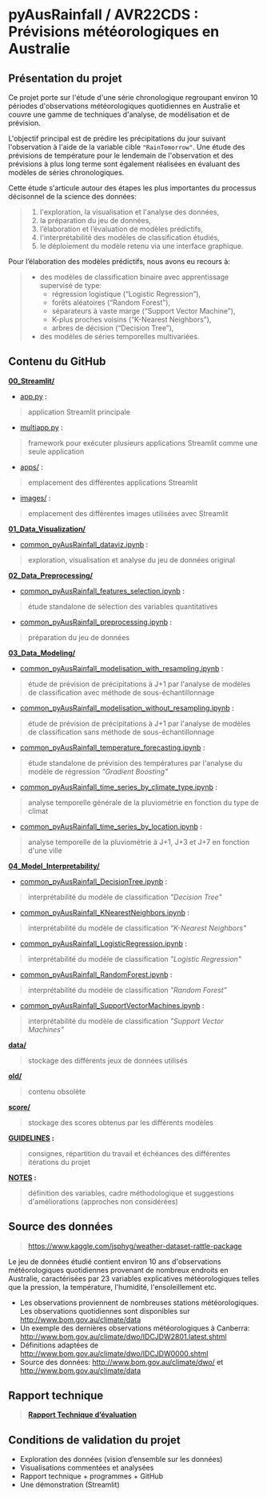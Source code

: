 # pyAusRainfall / AVR22CDS : Prévisions météorologiques en Australie

## Présentation du projet
Ce projet porte sur l'étude d'une série chronologique regroupant environ 10 périodes d'observations météorologiques quotidiennes en Australie et couvre une gamme de techniques d'analyse, de modélisation et de prévision.

L'objectif principal est de prédire les précipitations du jour suivant l'observation à l'aide de la variable cible `"RainTomorrow"`. Une étude des prévisions de température pour le lendemain de l'observation et des prévisions à plus long terme sont également réalisées en évaluant des modèles de séries chronologiques.

Cette étude s'articule autour des étapes les plus importantes du processus décisonnel de la science des données:
>1. l'exploration, la visualisation et l'analyse des données,
>1. la préparation du jeu de données,
>1. l’élaboration et l’évaluation de modèles prédictifs,
>1. l'interprétabilité des modèles de classification étudiés,
>1. le déploiement du modèle retenu via une interface graphique.

Pour l’élaboration des modèles prédictifs, nous avons eu recours à:
>- des modèles de classification binaire avec apprentissage supervisé de type:
>    - régression logistique (“Logistic Regression”),
>    - forêts aléatoires (“Random Forest”),
>    - séparateurs à vaste marge (“Support Vector Machine”),
>    - K-plus proches voisins (“K-Nearest Neighbors”),
>    - arbres de décision (“Decision Tree”),
>- des modèles de séries temporelles multivariées.

## Contenu du GitHub
**[00_Streamlit/](https://github.com/DataScientest-Studio/pyAusRainfall/tree/main/00_Streamlit)**
- [app.py](https://github.com/DataScientest-Studio/pyAusRainfall/blob/main/00_Streamlit/app.py) : 
> application Streamlit principale
- [multiapp.py](https://github.com/DataScientest-Studio/pyAusRainfall/blob/main/00_Streamlit/multiapp.py) : 
> framework pour exécuter plusieurs applications Streamlit comme une seule application
- [apps/](https://github.com/DataScientest-Studio/pyAusRainfall/tree/main/00_Streamlit/apps) :
> emplacement des différentes applications Streamlit
- [images/](https://github.com/DataScientest-Studio/pyAusRainfall/tree/main/00_Streamlit/images) : 
> emplacement des différentes images utilisées avec Streamlit

**[01_Data_Visualization/](https://github.com/DataScientest-Studio/pyAusRainfall/tree/main/01_Data_Visualization)**
- [common_pyAusRainfall_dataviz.ipynb](https://github.com/DataScientest-Studio/pyAusRainfall/blob/main/01_Data_Visualization/common_pyAusRainfall_dataviz.ipynb) :
> exploration, visualisation et analyse du jeu de données original

**[02_Data_Preprocessing/](https://github.com/DataScientest-Studio/pyAusRainfall/tree/main/02_Data_Preprocessing)**
- [common_pyAusRainfall_features_selection.ipynb](https://github.com/DataScientest-Studio/pyAusRainfall/blob/main/02_Data_Preprocessing/common_pyAusRainfall_features_selection.ipynb) : 
> étude standalone de sélection des variables quantitatives
- [common_pyAusRainfall_preprocessing.ipynb](https://github.com/DataScientest-Studio/pyAusRainfall/blob/main/02_Data_Preprocessing/common_pyAusRainfall_preprocessing.ipynb) :
> préparation du jeu de données

**[03_Data_Modeling/](https://github.com/DataScientest-Studio/pyAusRainfall/tree/main/03_Data_Modeling)**
- [common_pyAusRainfall_modelisation_with_resampling.ipynb](https://github.com/DataScientest-Studio/pyAusRainfall/blob/main/03_Data_Modeling/common_pyAusRainfall_modelisation_with_resampling.ipynb) :
> étude de prévision de précipitations à J+1 par l'analyse de modèles de classification avec méthode de sous-échantillonnage
- [common_pyAusRainfall_modelisation_without_resampling.ipynb](https://github.com/DataScientest-Studio/pyAusRainfall/blob/main/03_Data_Modeling/common_pyAusRainfall_modelisation_without_resampling.ipynb) : 
> étude de prévision de précipitations à J+1 par l'analyse de modèles de classification sans méthode de sous-échantillonnage
- [common_pyAusRainfall_temperature_forecasting.ipynb](https://github.com/DataScientest-Studio/pyAusRainfall/blob/main/03_Data_Modeling/common_pyAusRainfall_temperature_forecasting.ipynb) :
> étude standalone de prévision des températures par l'analyse du modèle de régression *"Gradient Boosting"*
- [common_pyAusRainfall_time_series_by_climate_type.ipynb](https://github.com/DataScientest-Studio/pyAusRainfall/blob/main/03_Data_Modeling/common_pyAusRainfall_time_series_by_climate_type.ipynb) : 
> analyse temporelle générale de la pluviométrie en fonction du type de climat
- [common_pyAusRainfall_time_series_by_location.ipynb](https://github.com/DataScientest-Studio/pyAusRainfall/blob/main/03_Data_Modeling/common_pyAusRainfall_time_series_by_location.ipynb) :
> analyse temporelle de la pluviométrie à J+1, J+3 et J+7 en fonction d'une ville

**[04_Model_Interpretability/](https://github.com/DataScientest-Studio/pyAusRainfall/tree/main/04_Model_Interpretability)**
- [common_pyAusRainfall_DecisionTree.ipynb](https://github.com/DataScientest-Studio/pyAusRainfall/blob/main/04_Model_Interpretability/common_pyAusRainfall_DecisionTree.ipynb) :
> interprétabilité du modèle de classification *"Decision Tree"*
- [common_pyAusRainfall_KNearestNeighbors.ipynb](https://github.com/DataScientest-Studio/pyAusRainfall/blob/main/04_Model_Interpretability/common_pyAusRainfall_KNearestNeighbors.ipynb) :
> interprétabilité du modèle de classification *"K-Nearest Neighbors"*
- [common_pyAusRainfall_LogisticRegression.ipynb](https://github.com/DataScientest-Studio/pyAusRainfall/blob/main/04_Model_Interpretability/common_pyAusRainfall_LogisticRegression.ipynb) :
> interprétabilité du modèle de classification *"Logistic Regression"*
- [common_pyAusRainfall_RandomForest.ipynb](https://github.com/DataScientest-Studio/pyAusRainfall/blob/main/04_Model_Interpretability/common_pyAusRainfall_RandomForest.ipynb) :
> interprétabilité du modèle de classification *"Random Forest"*
- [common_pyAusRainfall_SupportVectorMachines.ipynb](https://github.com/DataScientest-Studio/pyAusRainfall/blob/main/04_Model_Interpretability/common_pyAusRainfall_SupportVectorMachines.ipynb) :
> interprétabilité du modèle de classification *"Support Vector Machines"*
    
**[data/](https://github.com/DataScientest-Studio/pyAusRainfall/tree/main/data)**
> stockage des différents jeux de données utilisés

**[old/](https://github.com/DataScientest-Studio/pyAusRainfall/tree/main/old)**
> contenu obsolète

**[score/](https://github.com/DataScientest-Studio/pyAusRainfall/tree/main/scores)**
> stockage des scores obtenus par les différents modèles
    
**[GUIDELINES](https://github.com/DataScientest-Studio/pyAusRainfall/blob/main/GUIDELINES.md) :**
> consignes, répartition du travail et échéances des différentes itérations du projet
    
**[NOTES](https://github.com/DataScientest-Studio/pyAusRainfall/blob/main/NOTES.md) :**
> définition des variables, cadre méthodologique et suggestions d'améliorations (approches non considérées) 
    
## Source des données
> https://www.kaggle.com/jsphyg/weather-dataset-rattle-package

Le jeu de données étudié contient environ 10 ans d'observations météorologiques quotidiennes provenant de nombreux endroits en Australie, caractérisées par 23 variables explicatives météorologiques telles que la pression, la température, l'humidité, l'ensoleillement etc.

- Les observations proviennent de nombreuses stations météorologiques. Les observations quotidiennes sont disponibles sur http://www.bom.gov.au/climate/data
- Un exemple des dernières observations météorologiques à Canberra: http://www.bom.gov.au/climate/dwo/IDCJDW2801.latest.shtml
- Définitions adaptées de http://www.bom.gov.au/climate/dwo/IDCJDW0000.shtml
- Source des données: http://www.bom.gov.au/climate/dwo/ et http://www.bom.gov.au/climate/data

## Rapport technique
> **[Rapport Technique d’évaluation](https://github.com/DataScientest-Studio/pyAusRainfall/blob/main/Rapport_PyAusRainfall_AVR22CDS.pdf)**

## Conditions de validation du projet
- Exploration des données (vision d’ensemble sur les données)
- Visualisations commentées et analysées
- Rapport technique + programmes + GitHub
- Une démonstration (Streamlit)
